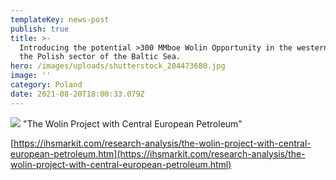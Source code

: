 ```yaml
---
templateKey: news-post
publish: true
title: >-
  Introducing the potential >300 MMboe Wolin Opportunity in the western part of
  the Polish sector of the Baltic Sea.
hero: /images/uploads/shutterstock_204473680.jpg
image: ''
category: Poland
date: 2021-08-20T18:00:33.079Z
---
```



![](/images/uploads/shutterstock_204473680.jpg) "The Wolin Project with Central European Petroleum"

[https://ihsmarkit.com/research-analysis/the-wolin-project-with-central-european-petroleum.htm](https://ihsmarkit.com/research-analysis/the-wolin-project-with-central-european-petroleum.html)
